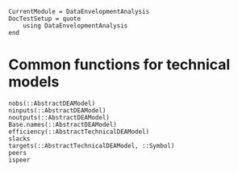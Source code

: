 ```@meta
CurrentModule = DataEnvelopmentAnalysis
DocTestSetup = quote
    using DataEnvelopmentAnalysis
end
```

# Common functions for technical models

```@docs
nobs(::AbstractDEAModel)
ninputs(::AbstractDEAModel) 
noutputs(::AbstractDEAModel) 
Base.names(::AbstractDEAModel)
efficiency(::AbstractTechnicalDEAModel)
slacks
targets(::AbstractTechnicalDEAModel, ::Symbol)
peers
ispeer
```
